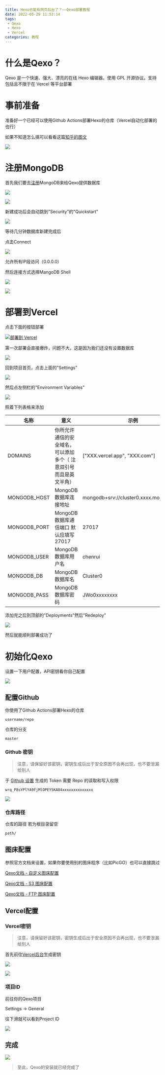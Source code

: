 ```yaml
---
title: Hexo也能有网页后台了？——Qexo部署教程
date: 2022-05-29 11:53:14
tags: 
 - Qexo
 - Hexo
 - Vercel
categories: 教程
---
```


# 什么是Qexo？

Qexo 是一个快速、强大、漂亮的在线 Hexo 编辑器。使用 GPL 开源协议。支持包括且不限于在 Vercel 等平台部署

# 事前准备

准备好一个已经可以使用Github Actions部署Hexo的仓库（Vercel自动化部署的也行）

如果不知道怎么搞可以看看这篇[知乎的图文](https://zhuanlan.zhihu.com/p/170563000)

![](https://pic.lanta.cyou/img/2022-05-29_11-33.png)

# 注册MongoDB

首先我们要去[注册](https://www.mongodb.com/cloud/atlas/register)MongoDB来给Qexo提供数据库

![](https://pic.lanta.cyou/img/2022-05-29_11-17.png)

![](https://pic.lanta.cyou/img/2022-05-29_11-18.png)

新建成功后会自动跳到"Security"的"Quickstart"

![](https://pic.lanta.cyou/img/2022-05-29_11-18_1.png)

等待几分钟数据库新建完成后

点击Connect

![](https://pic.lanta.cyou/img/2022-05-29_11-21.png)

允许所有IP段访问（0.0.0.0）

然后连接方式选择MangoDB Shell

![](https://pic.lanta.cyou/img/2022-05-29_11-22.png)

![](https://pic.lanta.cyou/img/2022-05-29_11-23.png)

# 部署到Vercel

点击下面的按钮部署

[![部署到 Vercel](https://camo.githubusercontent.com/5e471e99e8e022cf454693e38ec843036ec6301e27ee1e1fa10325b1cb720584/68747470733a2f2f76657263656c2e636f6d2f627574746f6e)](https://vercel.com/new/clone?repository-url=https://github.com/am-abudu/Qexo)

第一次部署会直接爆炸，问题不大，这是因为我们还没有设置数据库

![](https://pic.lanta.cyou/img/photo_2022-05-29_11-06-41.jpg)

回到项目首页，点击上面的"Settings"

![](https://pic.lanta.cyou/img/2022-05-29_11-26.png)

然后点左侧栏的"Environment Variables"

![](https://pic.lanta.cyou/img/2022-05-29_11-27.png)

照着下列表格来添加

| 名称         | 意义                                                     | 示例                                    |
| ---------------- | ------------------------------------------------------------ | ------------------------------------------- |
| DOMAINS      | 你所允许通信的安全域名，可以添加多个（ 注意双引号而且是英文半角） | ["XXX.vercel.app", "XXX.com"]           |
| MONGODB_HOST | MongoDB 数据库连接地址                                   | mongodb+srv://cluster0.xxxx.mongodb.net |
| MONGODB_PORT | MongoDB 数据库通信端口 默认应填写 27017                  | 27017                                   |
| MONGODB_USER | MongoDB 数据库用户名                                     | chenrui                                 |
| MONGODB_DB   | MongoDB 数据库名                                         | Cluster0                                |
| MONGODB_PASS | MongoDB 数据库密码                                       | JWo0xxxxxxxx                            |

添加完之后到顶部的"Deployments"然后"Redeploy"

![](https://pic.lanta.cyou/img/2022-05-29_11-30.png)

然后就能顺利部署成功了

# 初始化Qexo

设置一下用户配置，API密钥看你自己配置

![](https://pic.lanta.cyou/img/2022-05-29_11-32.png)

## 配置Github

你使用了Github Actions部署Hexo的仓库

```
username/repo
```

仓库的分支

```
master
```

### Github 密钥

<div class="warning">

> 注意，请保留好该密钥，密钥生成后出于安全原因不会再出现，也不要泄漏给别人

</div>

于 [Github 设置](https://github.com/settings/tokens) 生成的 Token 需要 Repo 的读取和写入权限

```
wrq_P8sYPlYA9fjMlOPEYSKA84xxxxxxxxxxxxxx
```

![](https://pic.lanta.cyou/img/2022-05-29_11-37.png)

### 仓库路径

仓库的路径 若为根目录留空

```
path/
```

## 图床配置

参照官方文档来设置，如果你要使用别的图床程序（比如PicGO）也可以直接跳过

[Qexo文档 - 自定义图床配置](https://github.com/Qexo/Qexo/wiki/%E8%87%AA%E5%AE%9A%E4%B9%89%E5%9B%BE%E5%BA%8A%E9%85%8D%E7%BD%AE)

[Qexo文档 - S3 图床配置](https://github.com/Qexo/Qexo/wiki/S3-%E5%9B%BE%E5%BA%8A%E9%85%8D%E7%BD%AE)

[Qexo文档 - FTP 图床配置](https://github.com/Qexo/Qexo/wiki/FTP-%E5%9B%BE%E5%BA%8A%E9%85%8D%E7%BD%AE)

## Vercel配置

### Vercel密钥

<div class="warning">

> 注意，请保留好该密钥，密钥生成后出于安全原因不会再出现，也不要泄漏给别人

</div>

首先前往[Vercel后台](https://vercel.com/account/tokens)生成密钥

![](https://pic.lanta.cyou/img/2022-05-29_11-42.png)

![](https://pic.lanta.cyou/img/2022-05-29_11-43.png)

### 项目ID

前往你的Qexo项目

Settings -> General

往下滑就可以看到Project ID

![](https://pic.lanta.cyou/img/2022-05-29_11-45.png)

## 完成

![](https://pic.lanta.cyou/img/2022-05-29_11-50.png)

<div class="sucess">

> 至此，Qexo的安装就已经完成了

</div>